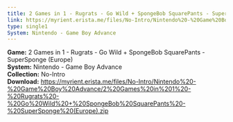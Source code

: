 ```yaml
---
title: 2 Games in 1 - Rugrats - Go Wild + SpongeBob SquarePants - SuperSponge (Europe)
link: https://myrient.erista.me/files/No-Intro/Nintendo%20-%20Game%20Boy%20Advance/2%20Games%20in%201%20-%20Rugrats%20-%20Go%20Wild%20+%20SpongeBob%20SquarePants%20-%20SuperSponge%20(Europe).zip
type: single1
System: Nintendo - Game Boy Advance
---
```

<b>Game:</b> 2 Games in 1 - Rugrats - Go Wild + SpongeBob SquarePants - SuperSponge (Europe)<br>
<b>System:</b> Nintendo - Game Boy Advance<br>
<b>Collection:</b> No-Intro<br>
<b>Download:</b> https://myrient.erista.me/files/No-Intro/Nintendo%20-%20Game%20Boy%20Advance/2%20Games%20in%201%20-%20Rugrats%20-%20Go%20Wild%20+%20SpongeBob%20SquarePants%20-%20SuperSponge%20(Europe).zip